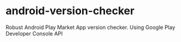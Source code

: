 # android-version-checker
Robust Android Play Market App version checker. Using  Google Play Developer Console API
